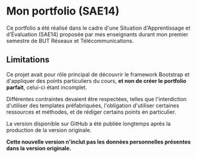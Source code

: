 # Mon portfolio (SAE14)
Ce portfolio a été réalisé dans le cadre d'une Situation d'Apprentissage et d'Évaluation (SAE14) proposée par mes enseignants durant mon premier semestre de BUT Réseaux et Télécommunications.
## Limitations
Ce projet avait pour rôle principal de découvrir le framework Bootstrap et d'appliquer des points particuliers du cours, **et non de créer le portfolio parfait**, celui-ci étant incomplet.

Différentes contraintes devaient être respectées, telles que l'interdiction d'utiliser des templates préfabriquées, l'obligation d'utiliser certaines ressources et méthodes, et de rédiger certains points en particulier.

La version disponible sur GitHub a été publiée longtemps après la production de la version originale. 

**Cette nouvelle version n'inclut pas les données personnelles présentes dans la version originale.**
